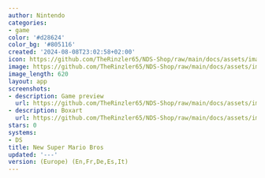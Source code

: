 ```yaml
---
author: Nintendo
categories:
- game
color: '#d28624'
color_bg: '#805116'
created: '2024-08-08T23:02:58+02:00'
icon: https://github.com/TheRinzler65/NDS-Shop/raw/main/docs/assets/images/icons/newsupermariobros.png
image: https://github.com/TheRinzler65/NDS-Shop/raw/main/docs/assets/images/icons/newsupermariobros.png
image_length: 620
layout: app
screenshots:
- description: Game preview
  url: https://github.com/TheRinzler65/NDS-Shop/raw/main/docs/assets/images/screenshots/newsupermariobros/newsupermariobros.png
- description: Boxart
  url: https://github.com/TheRinzler65/NDS-Shop/raw/main/docs/assets/images/boxart/New%20Super%20Mario%20Bros.%20(Europe)%20(En%2CFr%2CDe%2CEs%2CIt).nds.png
stars: 0
systems:
- DS
title: New Super Mario Bros
updated: '---'
version: (Europe) (En,Fr,De,Es,It)
---
```

